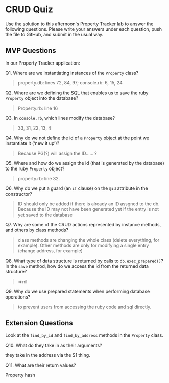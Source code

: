 # CRUD Quiz

Use the solution to this afternoon's Property Tracker lab to answer the following questions. Please write your answers under each question, push the file to GitHub, and submit in the usual way.

## MVP Questions

In our Property Tracker application:

Q1. Where are we instantiating instances of the `Property` class?

> property.db: lines 72, 84, 97; console.rb: 6, 15, 24

Q2. Where are we defining the SQL that enables us to save the ruby `Property` object into the database?

> Property.rb: line 16

Q3. In `console.rb`, which lines modify the database?

> 33, 31, 22, 13, 4
>

Q4. Why do we not define the id of a `Property` object at the point we instantiate it (‘new it up’)?

> Because PG(?) will assign the ID.......?

Q5. Where and how do we assign the id (that is generated by the database) to the ruby `Property` object?

> property.rb: line 32. 
>

Q6. Why do we put a guard (an `if` clause) on the `@id` attribute in the constructor?

> ID should only be added if there is already an ID assgned to the db. Because the ID may not have been generated yet if the entry is not yet saved to the database

Q7. Why are some of the CRUD actions represented by instance methods, and others by class methods?

> class methods are changing the whole class (delete everything, for example). Other methods are only for modifying a single entry (change address, for example)
>

Q8. What type of data structure is returned by calls to `db.exec_prepared()`? In the `save` method, how do we access the id from the returned data structure?

> =>nil

Q9. Why do we use prepared statements when performing database operations?

> to prevent users from accessing the ruby code and sql directly.

## Extension Questions

Look at the `find_by_id` and `find_by_address` methods in the `Property` class.

Q10. What do they take in as their arguments?

they take in the address via the $1 thing.

Q11. What are their return values?

Property hash